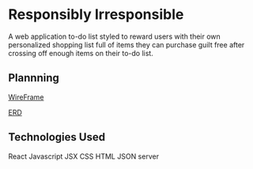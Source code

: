 # Responsibly Irresponsible

A web application to-do list styled to reward users with their own personalized shopping list full of items they can purchase guilt free after crossing off enough items on their to-do list. 

## Plannning
<!-- wireframe -->
[WireFrame](https://sketchboard.me/xDzCDvVcZcc#/)

[ERD](https://dbdiagram.io/d/636c1157c9abfc6111717e96)

## Technologies Used
React
Javascript
JSX
CSS
HTML
JSON server
